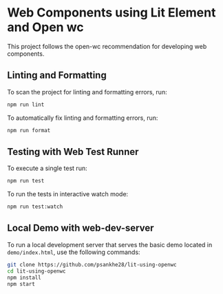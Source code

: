 # Web Components using Lit Element and Open wc

This project follows the open-wc recommendation for developing web components.

## Linting and Formatting

To scan the project for linting and formatting errors, run:

```bash
npm run lint
```

To automatically fix linting and formatting errors, run:

```bash
npm run format
```

## Testing with Web Test Runner

To execute a single test run:

```bash
npm run test
```

To run the tests in interactive watch mode:

```bash
npm run test:watch
```

## Local Demo with web-dev-server

To run a local development server that serves the basic demo located in `demo/index.html`, use the following commands:

```bash
git clone https://github.com/psankhe28/lit-using-openwc
cd lit-using-openwc
npm install
npm start
```
